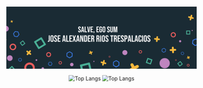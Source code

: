 ![iose's GitHub Banner](./assets/Header.png)

  <p align="center">
    <img alt="Top Langs" src="https://github-readme-stats.vercel.app/api/top-langs/?username=ijrios&layout=compact&theme=vision-friendly-dark" />
    <img alt="Top Langs" src="https://github.com/ijrios/github-readme-stats" />

  </p>
